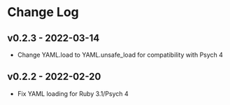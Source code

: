 Change Log
========================================

v0.2.3 - 2022-03-14
----------------------------------------

- Change YAML.load to YAML.unsafe_load for compatibility with Psych 4


v0.2.2 - 2022-02-20
----------------------------------------

- Fix YAML loading for Ruby 3.1/Psych 4



